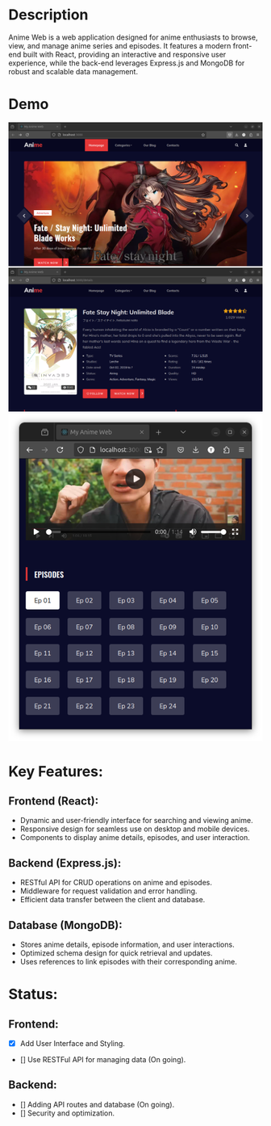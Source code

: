 # Description

Anime Web is a web application designed for anime enthusiasts to browse, view, and manage anime series and episodes. It features a modern front-end built with React, providing an interactive and responsive user experience, while the back-end leverages Express.js and MongoDB for robust and scalable data management.

# Demo

![](./demo/images/Home.png)
![](./demo/images/Details.png)
![](./demo/images/Watching.png)

# Key Features:

## Frontend (React):

-   Dynamic and user-friendly interface for searching and viewing anime.
-   Responsive design for seamless use on desktop and mobile devices.
-   Components to display anime details, episodes, and user interaction.

## Backend (Express.js):

-   RESTful API for CRUD operations on anime and episodes.
-   Middleware for request validation and error handling.
-   Efficient data transfer between the client and database.

## Database (MongoDB):

-   Stores anime details, episode information, and user interactions.
-   Optimized schema design for quick retrieval and updates.
-   Uses references to link episodes with their corresponding anime.

# Status:

## Frontend:

-   [x] Add User Interface and Styling.
-   [] Use RESTFul API for managing data (On going).

## Backend:

-   [] Adding API routes and database (On going).
-   [] Security and optimization.
